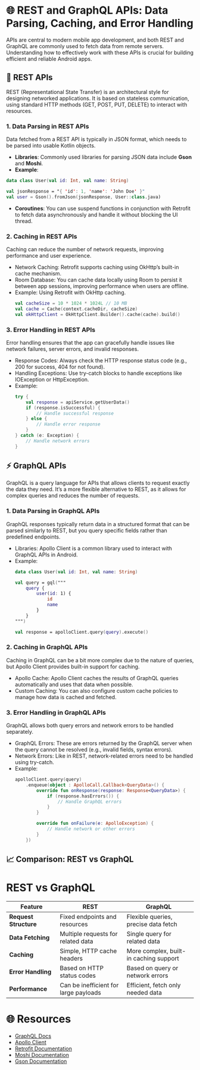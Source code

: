 # 🌐 **REST and GraphQL APIs: Data Parsing, Caching, and Error Handling**

APIs are central to modern mobile app development, and both REST and GraphQL are commonly used to fetch data from remote servers. Understanding how to effectively work with these APIs is crucial for building efficient and reliable Android apps.

## 🔌 **REST APIs**

REST (Representational State Transfer) is an architectural style for designing networked applications. It is based on stateless communication, using standard HTTP methods (GET, POST, PUT, DELETE) to interact with resources.

### 1. **Data Parsing in REST APIs**
Data fetched from a REST API is typically in JSON format, which needs to be parsed into usable Kotlin objects.

- **Libraries**: Commonly used libraries for parsing JSON data include **Gson** and **Moshi**.
- **Example**: 
```kotlin
data class User(val id: Int, val name: String)

val jsonResponse = "{ 'id': 1, 'name': 'John Doe' }"
val user = Gson().fromJson(jsonResponse, User::class.java)
```
- **Coroutines**: You can use suspend functions in conjunction with Retrofit to fetch data asynchronously and handle it without blocking the UI thread.

### 2. **Caching in REST APIs**
Caching can reduce the number of network requests, improving performance and user experience.
- Network Caching: Retrofit supports caching using OkHttp’s built-in cache mechanism.
- Room Database: You can cache data locally using Room to persist it between app sessions, improving performance when users are offline.
- Example: Using Retrofit with OkHttp caching.
    ```kotlin
    val cacheSize = 10 * 1024 * 1024L // 10 MB
    val cache = Cache(context.cacheDir, cacheSize)
    val okHttpClient = OkHttpClient.Builder().cache(cache).build()
    ```

### 3. **Error Handling in REST APIs**
Error handling ensures that the app can gracefully handle issues like network failures, server errors, and invalid responses.
- Response Codes: Always check the HTTP response status code (e.g., 200 for success, 404 for not found).
- Handling Exceptions: Use try-catch blocks to handle exceptions like IOException or HttpException.
- Example:
    ```kotlin
    try {
        val response = apiService.getUserData()
        if (response.isSuccessful) {
            // Handle successful response
        } else {
            // Handle error response
        }
    } catch (e: Exception) {
        // Handle network errors
    }
    ```

## ⚡ **GraphQL APIs**

GraphQL is a query language for APIs that allows clients to request exactly the data they need. It’s a more flexible alternative to REST, as it allows for complex queries and reduces the number of requests.

### 1. **Data Parsing in GraphQL APIs**
GraphQL responses typically return data in a structured format that can be parsed similarly to REST, but you query specific fields rather than predefined endpoints.
- Libraries: Apollo Client is a common library used to interact with GraphQL APIs in Android.
- Example:
    ```kotlin
    data class User(val id: Int, val name: String)

    val query = gql("""
        query {
            user(id: 1) {
                id
                name
            }
        }
    """)

    val response = apolloClient.query(query).execute()
    ```

### 2. Caching in GraphQL APIs
Caching in GraphQL can be a bit more complex due to the nature of queries, but Apollo Client provides built-in support for caching.
- Apollo Cache: Apollo Client caches the results of GraphQL queries automatically and uses that data when possible.
- Custom Caching: You can also configure custom cache policies to manage how data is cached and fetched.

### 3. Error Handling in GraphQL APIs

GraphQL allows both query errors and network errors to be handled separately.
- GraphQL Errors: These are errors returned by the GraphQL server when the query cannot be resolved (e.g., invalid fields, syntax errors).
- Network Errors: Like in REST, network-related errors need to be handled using try-catch.
- Example:
    ```kotlin
    apolloClient.query(query)
        .enqueue(object : ApolloCall.Callback<QueryData>() {
            override fun onResponse(response: Response<QueryData>) {
                if (response.hasErrors()) {
                    // Handle GraphQL errors
                }
            }

            override fun onFailure(e: ApolloException) {
                // Handle network or other errors
            }
        })
    ```

## 📈 Comparison: REST vs GraphQL
# REST vs GraphQL

| Feature            | REST                                    | GraphQL                               |
|--------------------|-----------------------------------------|---------------------------------------|
| **Request Structure** | Fixed endpoints and resources           | Flexible queries, precise data fetch  |
| **Data Fetching**    | Multiple requests for related data      | Single query for related data         |
| **Caching**          | Simple, HTTP cache headers              | More complex, built-in caching support |
| **Error Handling**   | Based on HTTP status codes              | Based on query or network errors      |
| **Performance**      | Can be inefficient for large payloads   | Efficient, fetch only needed data     |


# 🌐 Resources

- [GraphQL Docs](https://graphql.org/)
- [Apollo Client](https://www.apollographql.com/docs/)
- [Retrofit Documentation](https://square.github.io/retrofit/)
- [Moshi Documentation](https://square.github.io/moshi/)
- [Gson Documentation](https://github.com/google/gson)